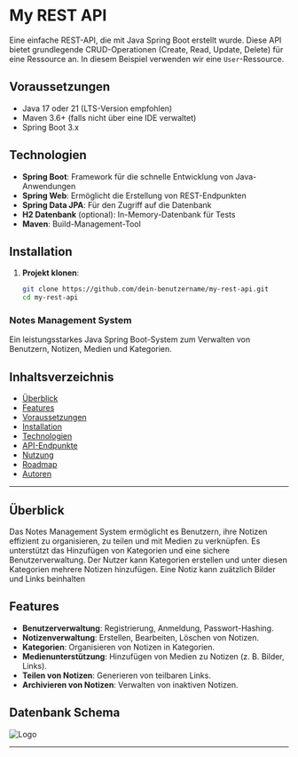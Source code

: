 # My REST API

Eine einfache REST-API, die mit Java Spring Boot erstellt wurde. Diese API bietet grundlegende CRUD-Operationen (Create, Read, Update, Delete) für eine Ressource an. In diesem Beispiel verwenden wir eine `User`-Ressource.

## Voraussetzungen

- Java 17 oder 21 (LTS-Version empfohlen)
- Maven 3.6+ (falls nicht über eine IDE verwaltet)
- Spring Boot 3.x

## Technologien

- **Spring Boot**: Framework für die schnelle Entwicklung von Java-Anwendungen
- **Spring Web**: Ermöglicht die Erstellung von REST-Endpunkten
- **Spring Data JPA**: Für den Zugriff auf die Datenbank
- **H2 Datenbank** (optional): In-Memory-Datenbank für Tests
- **Maven**: Build-Management-Tool

## Installation

1. **Projekt klonen**:
   ```bash
   git clone https://github.com/dein-benutzername/my-rest-api.git
   cd my-rest-api

### Notes Management System

Ein leistungsstarkes Java Spring Boot-System zum Verwalten von Benutzern, Notizen, Medien und Kategorien.

## Inhaltsverzeichnis
- [Überblick](#überblick)
- [Features](#features)
- [Voraussetzungen](#voraussetzungen)
- [Installation](#installation)
- [Technologien](#technologien)
- [API-Endpunkte](#api-endpunkte)
- [Nutzung](#nutzung)
- [Roadmap](#roadmap)
- [Autoren](#autoren)

---
## Überblick
Das Notes Management System ermöglicht es Benutzern, ihre Notizen effizient zu organisieren, zu teilen und mit Medien zu verknüpfen. Es unterstützt das Hinzufügen von Kategorien und eine sichere Benutzerverwaltung.
Der Nutzer kann Kategorien erstellen und unter diesen Kategorien mehrere Notizen hinzufügen. 
Eine Notiz kann zuätzlich Bilder und Links beinhalten



## Features
- **Benutzerverwaltung**: Registrierung, Anmeldung, Passwort-Hashing.
- **Notizenverwaltung**: Erstellen, Bearbeiten, Löschen von Notizen.
- **Kategorien**: Organisieren von Notizen in Kategorien.
- **Medienunterstützung**: Hinzufügen von Medien zu Notizen (z. B. Bilder, Links).
- **Teilen von Notizen**: Generieren von teilbaren Links.
- **Archivieren von Notizen**: Verwalten von inaktiven Notizen.

## Datenbank Schema
![Logo](doc/images/logo.png)

---

   
